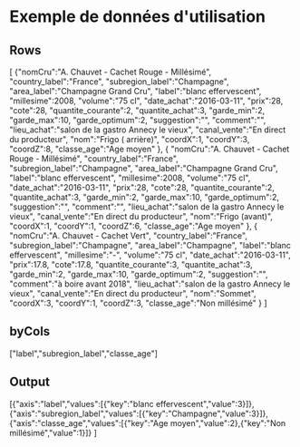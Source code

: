 # Exemple de données d'utilisation
## Rows
[
 {"nomCru":"A. Chauvet - Cachet Rouge - Millésimé",
  "country_label":"France",
  "subregion_label":"Champagne",
  "area_label":"Champagne Grand Cru",
  "label":"blanc effervescent",
  "millesime":2008,
  "volume":"75 cl",
  "date_achat":"2016-03-11",
  "prix":28,
  "cote":28,
  "quantite_courante":2,
  "quantite_achat":3,
  "garde_min":2,
  "garde_max":10,
  "garde_optimum":2,
  "suggestion":"",
  "comment":"",
  "lieu_achat":"salon de la gastro Annecy le vieux",
  "canal_vente":"En direct du producteur",
  "nom":"Frigo ( arrière)",
  "coordX":1,
  "coordY":3,
  "coordZ":8,
  "classe_age":"Age moyen"
  },
  {
  "nomCru":"A. Chauvet - Cachet Rouge - Millésimé",
  "country_label":"France",
  "subregion_label":"Champagne",
  "area_label":"Champagne Grand Cru",
  "label":"blanc effervescent",
  "millesime":2008,
  "volume":"75 cl",
  "date_achat":"2016-03-11",
  "prix":28,
  "cote":28,
  "quantite_courante":2,
  "quantite_achat":3,
  "garde_min":2,
  "garde_max":10,
  "garde_optimum":2,
  "suggestion":"",
  "comment":"",
  "lieu_achat":"salon de la gastro Annecy le vieux",
  "canal_vente":"En direct du producteur",
  "nom":"Frigo (avant)",
  "coordX":1,
  "coordY":1,
  "coordZ":6,
  "classe_age":"Age moyen"
  },
  {
  "nomCru":"A. Chauvet - Cachet Vert",
  "country_label":"France",
  "subregion_label":"Champagne",
  "area_label":"Champagne",
  "label":"blanc effervescent",
  "millesime":"-",
  "volume":"75 cl",
  "date_achat":"2016-03-11",
  "prix":17.8,
  "cote":17.8,
  "quantite_courante":3,
  "quantite_achat":3,
  "garde_min":2,
  "garde_max":10,
  "garde_optimum":2,
  "suggestion":"",
  "comment":"à boire avant 2018",
  "lieu_achat":"salon de la gastro Annecy le vieux",
  "canal_vente":"En direct du producteur",
  "nom":"Sommet",
  "coordX":3,
  "coordY":1,
  "coordZ":3,
  "classe_age":"Non millésimé"
  }
]

## byCols
["label","subregion_label","classe_age"]

## Output
[{"axis":"label","values":[{"key":"blanc effervescent","value":3}]},
 {"axis":"subregion_label","values":[{"key":"Champagne","value":3}]},
 {"axis":"classe_age","values":[{"key":"Age moyen","value":2},{"key":"Non millésimé","value":1}]}
]
